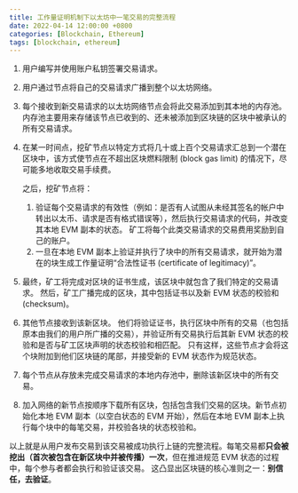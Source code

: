 ```yaml
---
title: 工作量证明机制下以太坊中一笔交易的完整流程
date: 2022-04-14 12:00:00 +0800
categories: [Blockchain, Ethereum]
tags: [blockchain, ethereum]
---
```


1. 用户编写并使用账户私钥签署交易请求。

2. 用户通过节点将自己的交易请求广播到整个以太坊网络。

3. 每个接收到新交易请求的以太坊网络节点会将此交易添加到其本地的内存池。内存池主要用来存储该节点已收到的、还未被添加到区块链的区块中被承认的所有交易请求。

4. 在某一时间点，挖矿节点以特定方式将几十或上百个交易请求汇总到一个潜在区块中，该方式使节点在不超出区块燃料限制 (block gas limit) 的情况下，尽可能多地收取交易手续费。

   之后，挖矿节点将：

   1. 验证每个交易请求的有效性（例如：是否有人试图从未经其签名的帐户中转出以太币、请求是否有格式错误等），然后执行交易请求的代码，并改变其本地 EVM 副本的状态。 矿工将每个此类交易请求的交易费用奖励到自己的账户。
   2. 一旦在本地 EVM 副本上验证并执行了块中的所有交易请求，就开始为潜在的块生成工作量证明“合法性证书 (certificate of legitimacy)”。

5. 最终，矿工将完成对区块的证书生成，该区块中就包含了我们特定的交易请求。 然后，矿工广播完成的区块，其中包括证书以及新 EVM 状态的校验和 (checksum)。

6. 其他节点接收到该新区块。 他们将验证证书，执行区块中所有的交易（也包括原本由我们的用户所广播的交易），并验证所有交易执行后其新 EVM 状态的校验和是否与矿工区块声明的状态校验和相匹配。 只有这样，这些节点才会将这个块附加到他们区块链的尾部，并接受新的 EVM 状态作为规范状态。

7. 每个节点从存放未完成交易请求的本地内存池中，删除该新区块中的所有交易。

8. 加入网络的新节点按顺序下载所有区块，包括包含我们交易的区块。新节点初始化本地 EVM 副本（以空白状态的 EVM 开始），然后在本地 EVM 副本上执行每个块中的每笔交易，并校验各块的状态校验和。

以上就是从用户发布交易到该交易被成功执行上链的完整流程。每笔交易都**只会被挖出（首次被包含在新区块中并被传播）一次**，但在推进规范 EVM 状态的过程中，每个参与者都会执行和验证该交易。 这凸显出区块链的核心准则之一：**别信任，去验证**。
